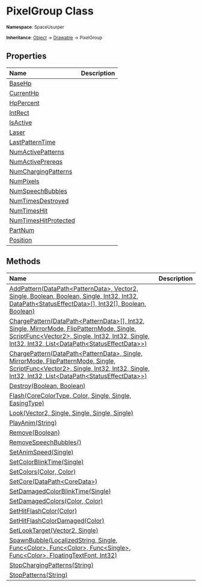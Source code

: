 # PixelGroup Class

<small>**Namespace**: SpaceUsurper</small>

<small>**Inheritance**: [Object](https://docs.microsoft.com/en-us/dotnet/api/system.object?view=netframework-4.5) → [Drawable](Drawable.md) → PixelGroup</small>

## Properties

<div markdown="1" class="member-table">

| Name | Description |
| :--- | ----------- |
| [BaseHp](PixelGroup/BaseHp.md) |  | 
| [CurrentHp](PixelGroup/CurrentHp.md) |  | 
| [HpPercent](PixelGroup/HpPercent.md) |  | 
| [IntRect](PixelGroup/IntRect.md) |  | 
| [IsActive](PixelGroup/IsActive.md) |  | 
| [Laser](PixelGroup/Laser.md) |  | 
| [LastPatternTime](PixelGroup/LastPatternTime.md) |  | 
| [NumActivePatterns](PixelGroup/NumActivePatterns.md) |  | 
| [NumActivePrereqs](PixelGroup/NumActivePrereqs.md) |  | 
| [NumChargingPatterns](PixelGroup/NumChargingPatterns.md) |  | 
| [NumPixels](PixelGroup/NumPixels.md) |  | 
| [NumSpeechBubbles](PixelGroup/NumSpeechBubbles.md) |  | 
| [NumTimesDestroyed](PixelGroup/NumTimesDestroyed.md) |  | 
| [NumTimesHit](PixelGroup/NumTimesHit.md) |  | 
| [NumTimesHitProtected](PixelGroup/NumTimesHitProtected.md) |  | 
| [PartNum](PixelGroup/PartNum.md) |  | 
| [Position](PixelGroup/Position.md) |  | 

</div>

## Methods

<div markdown="1" class="member-table">

| Name | Description |
| :--- | ----------- |
| [AddPattern(DataPath&lt;PatternData&gt;, Vector2, Single, Boolean, Boolean, Single, Int32, Int32, DataPath&lt;StatusEffectData&gt;[], Int32[], Boolean, Boolean)](PixelGroup/AddPattern.md) |  | 
| [ChargePattern(DataPath&lt;PatternData&gt;[], Int32, Single, MirrorMode, FlipPatternMode, Single, ScriptFunc&lt;Vector2&gt;, Single, Int32, Int32, Single, Int32, Int32, List&lt;DataPath&lt;StatusEffectData&gt;&gt;)](PixelGroup/ChargePattern.md) |  | 
| [ChargePattern(DataPath&lt;PatternData&gt;, Single, MirrorMode, FlipPatternMode, Single, ScriptFunc&lt;Vector2&gt;, Single, Int32, Int32, Single, Int32, Int32, List&lt;DataPath&lt;StatusEffectData&gt;&gt;)](PixelGroup/ChargePattern.md) |  | 
| [Destroy(Boolean, Boolean)](PixelGroup/Destroy.md) |  | 
| [Flash(CoreColorType, Color, Single, Single, EasingType)](PixelGroup/Flash.md) |  | 
| [Look(Vector2, Single, Single, Single, Single)](PixelGroup/Look.md) |  | 
| [PlayAnim(String)](PixelGroup/PlayAnim.md) |  | 
| [Remove(Boolean)](PixelGroup/Remove.md) |  | 
| [RemoveSpeechBubbles()](PixelGroup/RemoveSpeechBubbles.md) |  | 
| [SetAnimSpeed(Single)](PixelGroup/SetAnimSpeed.md) |  | 
| [SetColorBlinkTime(Single)](PixelGroup/SetColorBlinkTime.md) |  | 
| [SetColors(Color, Color)](PixelGroup/SetColors.md) |  | 
| [SetCore(DataPath&lt;CoreData&gt;)](PixelGroup/SetCore.md) |  | 
| [SetDamagedColorBlinkTime(Single)](PixelGroup/SetDamagedColorBlinkTime.md) |  | 
| [SetDamagedColors(Color, Color)](PixelGroup/SetDamagedColors.md) |  | 
| [SetHitFlashColor(Color)](PixelGroup/SetHitFlashColor.md) |  | 
| [SetHitFlashColorDamaged(Color)](PixelGroup/SetHitFlashColorDamaged.md) |  | 
| [SetLookTarget(Vector2, Single)](PixelGroup/SetLookTarget.md) |  | 
| [SpawnBubble(LocalizedString, Single, Func&lt;Color&gt;, Func&lt;Color&gt;, Func&lt;Single&gt;, Func&lt;Color&gt;, FloatingTextFont, Int32)](PixelGroup/SpawnBubble.md) |  | 
| [StopChargingPatterns(String)](PixelGroup/StopChargingPatterns.md) |  | 
| [StopPatterns(String)](PixelGroup/StopPatterns.md) |  | 

</div>

